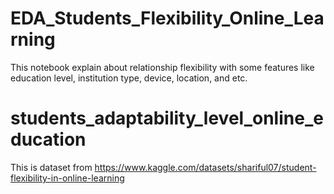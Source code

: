 # EDA_Students_Flexibility_Online_Learning
This notebook explain about relationship flexibility with some features like education level, institution type, device, location, and etc.

# students_adaptability_level_online_education
This is dataset from https://www.kaggle.com/datasets/shariful07/student-flexibility-in-online-learning
